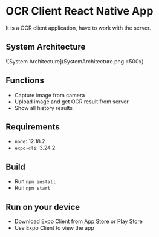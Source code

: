 # OCR Client React Native App

It is a OCR client application, have to work with the server.

## System Architecture

![System Architecture](SystemArchitecture.png =500x)

## Functions

- Capture image from camera
- Upload image and get OCR result from server
- Show all history results

## Requirements

- `node`: 12.18.2
- `expo-cli`: 3.24.2

## Build

- Run `npm install`
- Run `npm start`

## Run on your device

- Download Expo Client from [App Store](https://apps.apple.com/us/app/expo-client/id982107779) or [Play Store](https://play.google.com/store/apps/details?id=host.exp.exponent)
- Use Expo Client to view the app
